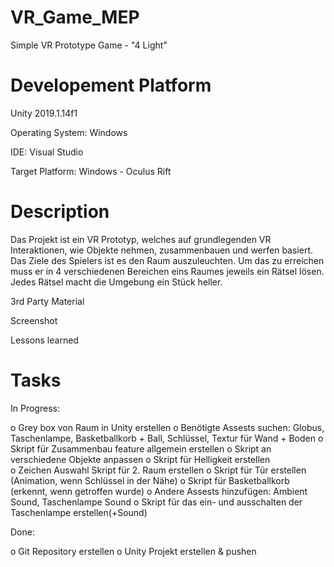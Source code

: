 # VR_Game_MEP
Simple VR Prototype Game - "4 Light"

# Developement Platform
Unity 2019.1.14f1

Operating System: Windows

IDE: Visual Studio

Target Platform: Windows - Oculus Rift

# Description 
Das Projekt ist ein VR Prototyp, welches auf grundlegenden VR Interaktionen, wie Objekte nehmen, zusammenbauen und werfen basiert. Das Ziele des Spielers ist es den Raum auszuleuchten. Um das zu erreichen muss er in 4 verschiedenen Bereichen eins Raumes jeweils ein Rätsel lösen. Jedes Rätsel macht die Umgebung ein Stück heller.

3rd Party Material

Screenshot

Lessons learned

# Tasks

In Progress:

o Grey box von Raum in Unity erstellen 
o Benötigte Assests suchen: Globus, Taschenlampe, Basketballkorb + Ball, Schlüssel, Textur für Wand + Boden 
o Skript für Zusammenbau feature allgemein erstellen 
o Skript an verschiedene Objekte anpassen 
o Skript für Helligkeit erstellen   
o Zeichen Auswahl Skript für 2. Raum erstellen 
o Skript für Tür erstellen (Animation, wenn Schlüssel in der Nähe) 
o Skript für Basketballkorb (erkennt, wenn getroffen wurde) 
o Andere Assests hinzufügen: Ambient Sound, Taschenlampe Sound 
o Skript für das ein- und ausschalten der Taschenlampe erstellen(+Sound) 

Done:

o Git Repository erstellen 
o Unity Projekt erstellen & pushen 
